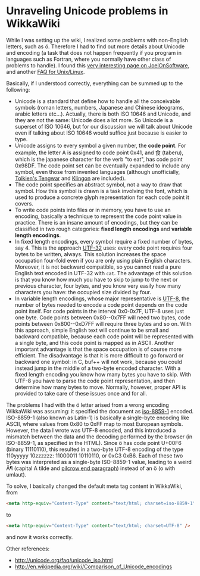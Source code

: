 Unraveling Unicode problems in WikkaWiki
========================================

While I was setting up the wiki, I realized some problems with
non-English letters, such as ö. Therefore I had to find out more details
about Unicode and encoding (a task that does not happen frequently if
you program in languages such as Fortran, where you normally have other
class of problems to handle). I found this [very interesting page on
JoelOnSoftware](http://www.joelonsoftware.com/articles/Unicode.html),
and another [FAQ for
Unix/Linux](http://www.cl.cam.ac.uk/~mgk25/unicode.html).

Basically, if I understood correctly, everything can be summed up to the
following:

-   Unicode is a standard that define how to handle all the conceivable
    symbols (roman letters, numbers, Japanese and Chinese ideograms,
    arabic letters etc\...). Actually, there is both ISO 10646 and
    Unicode, and they are not the same: Unicode does a lot more. So
    Unicode is a superset of ISO 10646, but for our discussion we will
    talk about Unicode even if talking about ISO 10646 would suffice
    just because is easier to type.
-   Unicode assigns to every symbol a given number, the **code point**.
    For example, the letter A is assigned to code point 0x41, and 食
    (taberu), which is the japanese character for the verb \"to eat\",
    has code point 0x98DF. The code point set can be eventually expanded
    to include any symbol, even those from invented languages (although
    unofficially, [Tolkien\'s
    Tengwar](http://www.evertype.com/standards/csur/tengwar.html) and
    [Klingon](http://www.evertype.com/standards/csur/klingon.html) are
    included).
-   The code point specifies an abstract symbol, not a way to draw that
    symbol. How this symbol is drawn is a task involving the font, which
    is used to produce a concrete glyph representation for each code
    point it covers.
-   To write code points into files or in memory, you have to use an
    encoding, basically a technique to represent the code point value in
    practice. There is an insane amount of encodings, but they can be
    classified in two rough categories: **fixed length encodings** and
    **variable length encodings**.
-   In fixed length encodings, every symbol require a fixed number of
    bytes, say 4. This is the approach
    [UTF-32](http://en.wikipedia.org/wiki/UTF-32) uses: every code point
    requires four bytes to be written, always. This solution increases
    the space occupation four-fold even if you are only using plain
    English characters. Moreover, it is not backward compatible, so you
    cannot read a pure English text encoded in UTF-32 with `cat`. The
    advantage of this solution is that you know how much you have to
    skip to jump to the next or previous character, four bytes, and you
    know very easily how many characters you have: the occupied size
    divided by four.
-   In variable length encodings, whose major representative is
    [UTF-8](http://en.wikipedia.org/wiki/UTF-8), the number of bytes
    needed to encode a code point depends on the code point itself. For
    code points in the interval 0x0-0x7F, UTF-8 uses just one byte. Code
    points between 0x80--0x7FF will need two bytes, code points between
    0x800--0xD7FF will require three bytes and so on. With this
    approach, simple English text will continue to be small and backward
    compatible, because each code point will be represented with a
    single byte, and this code point is mapped as in ASCII. Another
    important advantage is that the space occupation is of course more
    efficient. The disadvantage is that it is more difficult to go
    forward or backward one symbol: in C, buf++ will not work, because
    you could instead jump in the middle of a two-byte encoded
    character. With a fixed length encoding you know how many bytes you
    have to skip. With UTF-8 you have to parse the code point
    representation, and then determine how many bytes to move. Normally,
    however, proper API is provided to take care of these issues once
    and for all.

The problems I had with the ö letter arised from a wrong encoding
WikkaWiki was assuming: it specified the document as
[iso-8859-1](http://en.wikipedia.org/wiki/ISO_8859-1) encoded.
ISO-8859-1 (also known as Latin-1) is basically a single-byte encoding
like ASCII, where values from 0x80 to 0xFF map to most European symbols.
However, the data I wrote was UTF-8 encoded, and this introduced a
mismatch between the data and the decoding performed by the browser (in
ISO-8859-1, as specified in the HTML). Since ö has code point U+00F6
(binary 11110110), this resulted in a two-byte UTF-8 encoding of the
type 110yyyyy 10zzzzzz: 11000011 10110110, or 0xC3 0xB6. Each of these
two bytes was interpreted as a single-byte ISO-8859-1 value, leading to
a weird Ã¶ (capital A tilde and [pilcrow end
paragraph](http://en.wikipedia.org/wiki/Pilcrow)) instead of an ö (o
with umlaut).

To solve, I basically changed the default meta tag content in WikkaWiki,
from

```html
<meta http-equiv="Content-Type" content="text/html; charset=iso-8859-1">
```

to

```html
<meta http-equiv="Content-Type" content="text/html; charset=UTF-8" />
```

and now it works correctly.

Other references:

-   <http://unicode.org/faq/unicode_iso.html>
-   <http://en.wikipedia.org/wiki/Comparison_of_Unicode_encodings>
